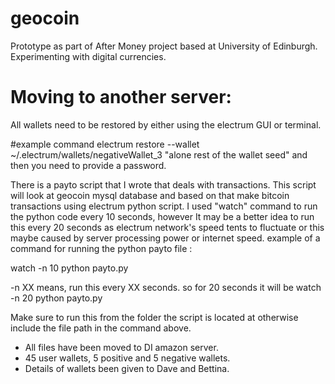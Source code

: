 # geocoin
Prototype as part of After Money project based at University of Edinburgh. Experimenting with digital currencies.


# Moving to another server:
All wallets need to be restored by either using the electrum GUI or terminal.

#example command
electrum restore --wallet ~/.electrum/wallets/negativeWallet_3 "alone rest of the wallet seed"
and then you need to provide a password.

There is a payto script that I wrote that deals with transactions. This script will look at geocoin mysql database and based on that make bitcoin transactions using electrum python script. I used "watch" command to run the python code every 10 seconds, however It may be a better idea to run this every 20 seconds as electrum network's speed tents to fluctuate or this maybe caused by server processing power or internet speed.
example of a command for running the python payto file :

watch -n 10 python payto.py

-n XX means, run this every XX seconds. so for 20 seconds it will be
watch -n 20 python payto.py

Make sure to run this from the folder the script is located at otherwise include the file path in the command above.

- All files have been moved to DI amazon server.
- 45 user wallets, 5 positive and 5 negative wallets.
- Details of wallets been given to Dave and Bettina.
